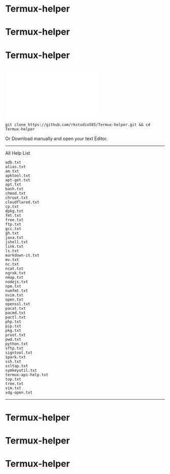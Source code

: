 # Termux-helper
# Termux-helper
# Termux-helper
![Text file](nc.txt)
---
```
git clone https://github.com/rkstudio585/Termux-helper.git && cd Termux-helper
```
Or Download manually and open your text Editor.

---
All Help List
```
adb.txt
alias.txt
am.txt
apktool.txt
apt-get.txt
apt.txt
bash.txt
chmod.txt
chroot.txt
cloudflared.txt
cp.txt
dpkg.txt
fmt.txt
free.txt
ftp.txt
gcc.txt
gh.txt
java.txt
jshell.txt
link.txt
ls.txt
markdown-it.txt
mv.txt
nc.txt
ncat.txt
ngrok.txt
nmap.txt
nodejs.txt
npm.txt
numfmt.txt
nvim.txt
open.txt
openssl.txt
pacat.txt
pacmd.txt
pactl.txt
php.txt
pip.txt
pkg.txt
proot.txt
pwd.txt
python.txt
sftp.txt
signtool.txt
spark.txt
ssh.txt
ssltap.txt
symkeyutil.txt
termux-api-help.txt
top.txt
tree.txt
vim.txt
xdg-open.txt
```
---
# Termux-helper
# Termux-helper
# Termux-helper
